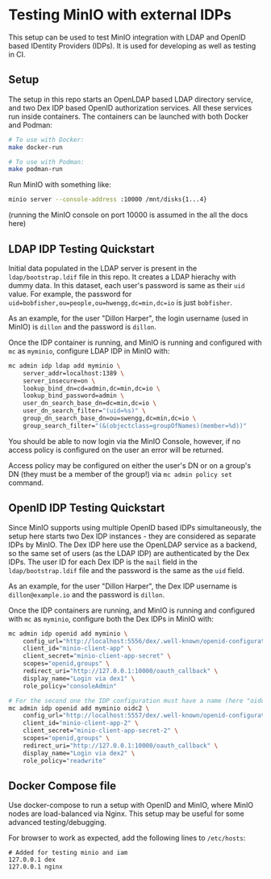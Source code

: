 # Testing MinIO with external IDPs

This setup can be used to test MinIO integration with LDAP and OpenID based IDentity Providers (IDPs). It is used for developing as well as testing in CI.

## Setup

The setup in this repo starts an OpenLDAP based LDAP directory service, and two Dex IDP based OpenID authorization services. All these services run inside containers. The containers can be launched with both Docker and Podman:

``` sh
# To use with Docker:
make docker-run

# To use with Podman:
make podman-run
```

Run MinIO with something like:

``` sh
minio server --console-address :10000 /mnt/disks{1...4}
```

(running the MinIO console on port 10000 is assumed in the all the docs here)

## LDAP IDP Testing Quickstart

Initial data populated in the LDAP server is present in the `ldap/bootstrap.ldif` file in this repo. It creates a LDAP hierachy with dummy data. In this dataset, each user's password is same as their `uid` value. For example, the password for `uid=bobfisher,ou=people,ou=hwengg,dc=min,dc=io` is just `bobfisher`.

As an example, for the user "Dillon Harper", the login username (used in MinIO) is `dillon` and the password is `dillon`.

Once the IDP container is running, and MinIO is running and configured with `mc` as `myminio`, configure LDAP IDP in MinIO with:

``` sh
mc admin idp ldap add myminio \
    server_addr=localhost:1389 \
    server_insecure=on \
    lookup_bind_dn=cd=admin,dc=min,dc=io \
    lookup_bind_password=admin \
    user_dn_search_base_dn=dc=min,dc=io \
    user_dn_search_filter="(uid=%s)" \
    group_dn_search_base_dn=ou=swengg,dc=min,dc=io \
    group_search_filter="(&(objectclass=groupOfNames)(member=%d))"
```

You should be able to now login via the MinIO Console, however, if no access policy is configured on the user an error will be returned.

Access policy may be configured on either the user's DN or on a group's DN (they must be a member of the group!) via `mc admin policy set` command.

## OpenID IDP Testing Quickstart

Since MinIO supports using multiple OpenID based IDPs simultaneously, the setup here starts two Dex IDP instances - they are considered as separate IDPs by MinIO. The Dex IDP here use the OpenLDAP service as a backend, so the same set of users (as the LDAP IDP) are authenticated by the Dex IDPs. The user ID for each Dex IDP is the `mail` field in the `ldap/bootstrap.ldif` file and the password is the same as the `uid` field.

As an example, for the user "Dillon Harper", the Dex IDP username is `dillon@example.io` and the password is `dillon`.

Once the IDP containers are running, and MinIO is running and configured with `mc` as `myminio`, configure both the Dex IDPs in MinIO with:

```sh
mc admin idp openid add myminio \
    config_url="http://localhost:5556/dex/.well-known/openid-configuration" \
    client_id="minio-client-app" \
    client_secret="minio-client-app-secret" \
    scopes="openid,groups" \
    redirect_uri="http://127.0.0.1:10000/oauth_callback" \
    display_name="Login via dex1" \
    role_policy="consoleAdmin"

# For the second one the IDP configuration must have a name (here "oidc2")
mc admin idp openid add myminio oidc2 \
    config_url="http://localhost:5557/dex/.well-known/openid-configuration" \
    client_id="minio-client-app-2" \
    client_secret="minio-client-app-secret-2" \
    scopes="openid,groups" \
    redirect_uri="http://127.0.0.1:10000/oauth_callback" \
    display_name="Login via dex2" \
    role_policy="readwrite"

```


## Docker Compose file

Use docker-compose to run a setup with OpenID and MinIO, where MinIO nodes are load-balanced via Nginx. This setup may be useful for some advanced testing/debugging.

For browser to work as expected, add the following lines to `/etc/hosts`:

``` text
# Added for testing minio and iam
127.0.0.1 dex
127.0.0.1 nginx
```
